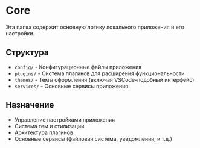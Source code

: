 # Core

Эта папка содержит основную логику локального приложения и его настройки.

## Структура

- `config/` - Конфигурационные файлы приложения
- `plugins/` - Система плагинов для расширения функциональности
- `themes/` - Темы оформления (включая VSCode-подобный интерфейс)
- `services/` - Основные сервисы приложения

## Назначение

- Управление настройками приложения
- Система тем и стилизации
- Архитектура плагинов
- Основные сервисы (файловая система, уведомления, и т.д.)